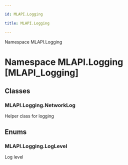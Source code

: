 ```yaml
---

id: MLAPI.Logging

title: MLAPI.Logging

---
```


Namespace MLAPI.Logging

# Namespace MLAPI.Logging [MLAPI_Logging]

<div class="markdown level0 summary" markdown="1">

</div>

<div class="markdown level0 conceptual" markdown="1">

</div>

<div class="markdown level0 remarks" markdown="1">

</div>

## Classes

### MLAPI.Logging.NetworkLog

<div class="section" markdown="1">

Helper class for logging

</div>

## Enums

### MLAPI.Logging.LogLevel

<div class="section" markdown="1">

Log level

</div>
